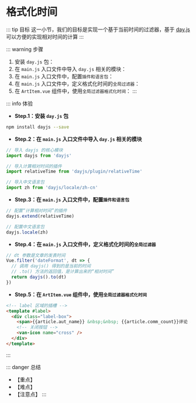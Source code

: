 # 格式化时间

::: tip 目标
这一小节，我们的目标是实现一个基于当前时间的过滤器，基于 [day.js](https://dayjs.fenxianglu.cn/) 可以方便的实现相对时间的计算
:::

::: warning 步骤

1. 安装 `day.js` 包：
2. 在 `main.js` 入口文件中导入 `day.js` 相关的模块：
3. 在 `main.js` 入口文件中，配置`插件和语言包`：
4. 在 `main.js` 入口文件中，定义格式化时间的`全局过滤器`：
5. 在 `ArtItem.vue` 组件中，使用`全局过滤器格式化时间`：
:::

::: info 体验

* **Step.1：安装 `day.js` 包**

```bash
npm install dayjs --save
```

* **Step.2：在 `main.js` 入口文件中导入 `day.js` 相关的模块**

```js
// 导入 dayjs 的核心模块
import dayjs from 'dayjs'

// 导入计算相对时间的插件
import relativeTime from 'dayjs/plugin/relativeTime'

// 导入中文语言包
import zh from 'dayjs/locale/zh-cn'
```

* **Step.3：在 `main.js` 入口文件中，配置`插件和语言包`**

```js
// 配置“计算相对时间”的插件
dayjs.extend(relativeTime)

// 配置中文语言包
dayjs.locale(zh)
```

* **Step.4：在 `main.js` 入口文件中，定义格式化时间的`全局过滤器`**

```js
// dt 参数是文章的发表时间
Vue.filter('dateFormat', dt => {
  // 调用 dayjs() 得到的是当前的时间
  // .to() 方法的返回值，是计算出来的“相对时间”
  return dayjs().to(dt)
})
```

* **Step.5：在 `ArtItem.vue` 组件中，使用`全局过滤器格式化时间`**

```html
<!-- label 区域的插槽 -->
<template #label>
  <div class="label-box">
    <span>{{article.aut_name}} &nbsp;&nbsp; {{article.comm_count}}评论 &nbsp;&nbsp; {{article.pubdate | dateFormat}}</span>
    <!-- 关闭按钮 -->
    <van-icon name="cross" />
  </div>
</template>
```

:::

::: danger 总结

* 【重点】
* 【难点】
* 【注意点】
:::

